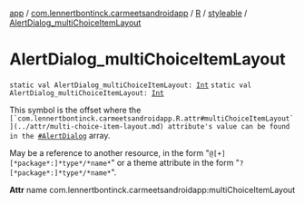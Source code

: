 [app](../../../index.md) / [com.lennertbontinck.carmeetsandroidapp](../../index.md) / [R](../index.md) / [styleable](index.md) / [AlertDialog_multiChoiceItemLayout](./-alert-dialog_multi-choice-item-layout.md)

# AlertDialog_multiChoiceItemLayout

`static val AlertDialog_multiChoiceItemLayout: `[`Int`](https://kotlinlang.org/api/latest/jvm/stdlib/kotlin/-int/index.html)
`static val AlertDialog_multiChoiceItemLayout: `[`Int`](https://kotlinlang.org/api/latest/jvm/stdlib/kotlin/-int/index.html)

This symbol is the offset where the ``[`com.lennertbontinck.carmeetsandroidapp.R.attr#multiChoiceItemLayout`](../attr/multi-choice-item-layout.md) attribute's value can be found in the ``[`#AlertDialog`](-alert-dialog.md) array.

May be a reference to another resource, in the form "`@[+][*package*:]*type*/*name*`" or a theme attribute in the form "`?[*package*:]*type*/*name*`".

**Attr**
name com.lennertbontinck.carmeetsandroidapp:multiChoiceItemLayout

